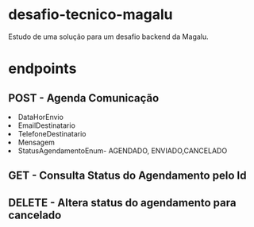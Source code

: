 # desafio-tecnico-magalu
Estudo de uma solução para um desafio backend da Magalu.
# endpoints
<h2>POST - Agenda Comunicação</h2>
<li>DataHorEnvio</li>
<li>EmailDestinatario</li>
<li>TelefoneDestinatario</li>
<li>Mensagem</li>
<li>StatusAgendamentoEnum- AGENDADO, ENVIADO,CANCELADO</li>
<h2>GET - Consulta Status do Agendamento pelo Id</h2>
<h2>DELETE - Altera status do agendamento para cancelado</h2>
